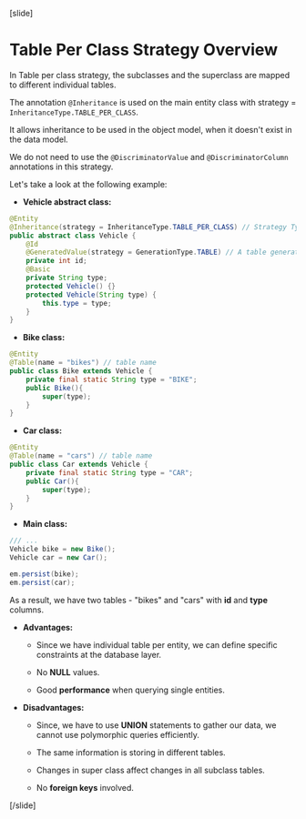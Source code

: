 [slide]

# Table Per Class Strategy Overview

In Table per class strategy, the subclasses and the superclass are mapped to different individual tables.

The annotation `@Inheritance` is used on the main entity class with strategy = `InheritanceType.TABLE_PER_CLASS`.

It allows inheritance to be used in the object model, when it doesn't exist in the data model.

We do not need to use the `@DiscriminatorValue` and `@DiscriminatorColumn` annotations in this strategy.

Let's take a look at the following example:

- **Vehicle abstract class:**

``` java
@Entity
@Inheritance(strategy = InheritanceType.TABLE_PER_CLASS) // Strategy Type
public abstract class Vehicle {
    @Id
    @GeneratedValue(strategy = GenerationType.TABLE) // A table generation is used for each table
    private int id;
    @Basic
    private String type;
    protected Vehicle() {}
    protected Vehicle(String type) {
        this.type = type;
    }
}
```

- **Bike class:**

``` java
@Entity
@Table(name = "bikes") // table name
public class Bike extends Vehicle {
    private final static String type = "BIKE";
    public Bike(){
        super(type);
    }
}
```

- **Car class:**

``` java
@Entity
@Table(name = "cars") // table name
public class Car extends Vehicle {
    private final static String type = "CAR";
    public Car(){
        super(type);
    }
}
```

- **Main class:**

``` java
/// ...
Vehicle bike = new Bike();
Vehicle car = new Car();

em.persist(bike);
em.persist(car);
```


As a result, we have two tables - "bikes" and "cars" with **id** and **type** columns.


- **Advantages:**

  * Since we have individual table per entity, we can define specific constraints at the database layer.

  * No **NULL** values.

  * Good **performance** when querying single entities.

- **Disadvantages:**

  * Since, we have to use **UNION** statements to gather our data, we cannot use polymorphic queries efficiently.

  * The same information is storing in different tables.

  * Changes in super class affect changes in all subclass tables.

  * No **foreign keys** involved.








[/slide]

